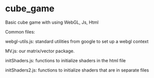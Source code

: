 # cube_game
Basic cube game with using WebGL, Js, Html

Common files:

webgl-utils.js: standard utilities from google to set up a webgl context

MV.js: our matrix/vector package.

initShaders.js: functions to initialize shaders in the html file

initShaders2.js: functions to initialize shaders that are in separate files
